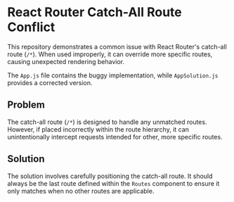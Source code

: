 # React Router Catch-All Route Conflict

This repository demonstrates a common issue with React Router's catch-all route (`/*`). When used improperly, it can override more specific routes, causing unexpected rendering behavior. 

The `App.js` file contains the buggy implementation, while `AppSolution.js` provides a corrected version.

## Problem

The catch-all route (`/*`) is designed to handle any unmatched routes. However, if placed incorrectly within the route hierarchy, it can unintentionally intercept requests intended for other, more specific routes.

## Solution

The solution involves carefully positioning the catch-all route. It should always be the last route defined within the `Routes` component to ensure it only matches when no other routes are applicable.